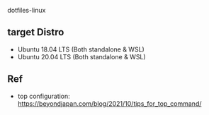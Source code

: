 dotfiles-linux

## target Distro

* Ubuntu 18.04 LTS (Both standalone & WSL)
* Ubuntu 20.04 LTS (Both standalone & WSL)

## Ref

* top configuration: https://beyondjapan.com/blog/2021/10/tips_for_top_command/
